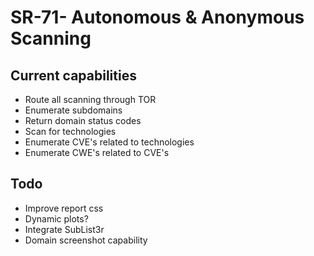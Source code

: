 # SR-71- Autonomous & Anonymous Scanning

## Current capabilities

- Route all scanning through TOR
- Enumerate subdomains
- Return domain status codes
- Scan for technologies
- Enumerate CVE's related to technologies
- Enumerate CWE's related to CVE's


## Todo

- Improve report css
- Dynamic plots?
- Integrate SubList3r
- Domain screenshot capability
